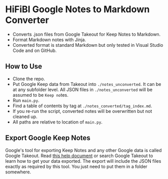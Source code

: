# HiFiBI Google Notes to Markdown Converter

- Converts .json files from Google Takeout for Keep Notes to Markdown.
- Format Markdown notes with Jinja.
- Converted format is standard Markdown but only tested in Visual Studio Code and on GitHub.

## How to Use

- Clone the repo.
- Put Google Keep data from Takeout into `./notes_unconverted`. It can be at any subfolder level. All JSON files in `./notes_unconverted` will be assumed to be `Keep no`tes.
- Run `main.py`.
- Find a table of contents by tag at `./notes_converted/tag_index.md`.
- If you re-run the script, converted notes will be overwritten but not cleaned up.
- All paths are relative to location of `main.py`.

## Export Google Keep Notes

Google's tool for exporting Keep Notes and any other Google data is called Google Takeout. Read [this help document](https://support.google.com/accounts/answer/3024190?hl=en) or search Google Takeout to learn how to get your data exported. The export will include the JSON files exactly as required by this tool. You just need to put them in a folder somewhere.